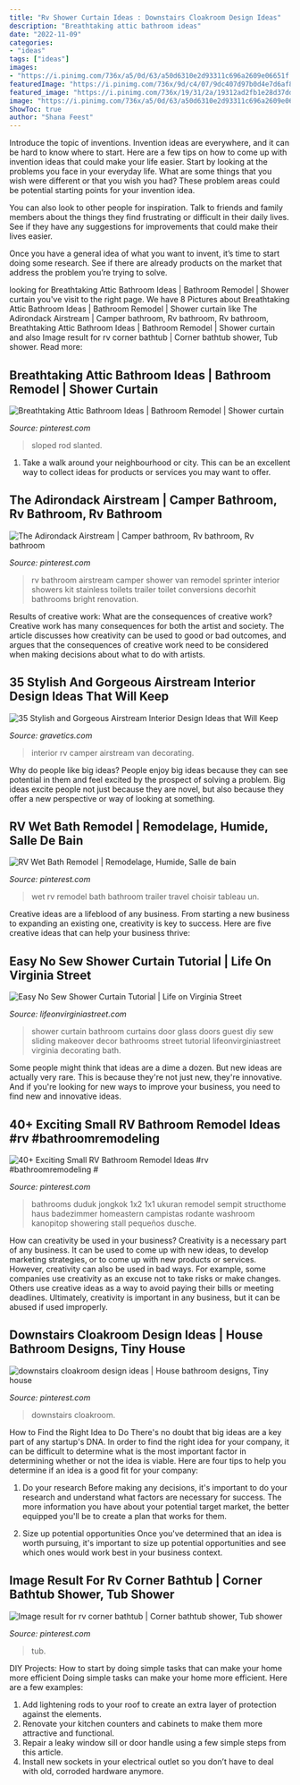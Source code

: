 ```yaml
---
title: "Rv Shower Curtain Ideas : Downstairs Cloakroom Design Ideas"
description: "Breathtaking attic bathroom ideas"
date: "2022-11-09"
categories:
- "ideas"
tags: ["ideas"]
images:
- "https://i.pinimg.com/736x/a5/0d/63/a50d6310e2d93311c696a2609e06651f.jpg"
featuredImage: "https://i.pinimg.com/736x/9d/c4/07/9dc407d97b0d4e7d6af861a0ad5f96d9.jpg"
featured_image: "https://i.pinimg.com/736x/19/31/2a/19312ad2fb1e28d37dd23f8d3aa30aa2--airstream-bathroom-rv-bathroom.jpg"
image: "https://i.pinimg.com/736x/a5/0d/63/a50d6310e2d93311c696a2609e06651f.jpg"
ShowToc: true
author: "Shana Feest"
---
```



Introduce the topic of inventions.
Invention ideas are everywhere, and it can be hard to know where to start. Here are a few tips on how to come up with invention ideas that could make your life easier.
Start by looking at the problems you face in your everyday life. What are some things that you wish were different or that you wish you had? These problem areas could be potential starting points for your invention idea.

You can also look to other people for inspiration. Talk to friends and family members about the things they find frustrating or difficult in their daily lives. See if they have any suggestions for improvements that could make their lives easier.

Once you have a general idea of what you want to invent, it’s time to start doing some research. See if there are already products on the market that address the problem you’re trying to solve.

	

		
looking for Breathtaking Attic Bathroom Ideas | Bathroom Remodel | Shower curtain you've visit to the right page. We have 8 Pictures about Breathtaking Attic Bathroom Ideas | Bathroom Remodel | Shower curtain like The Adirondack Airstream | Camper bathroom, Rv bathroom, Rv bathroom, Breathtaking Attic Bathroom Ideas | Bathroom Remodel | Shower curtain and also Image result for rv corner bathtub | Corner bathtub shower, Tub shower. Read more:
		
    
## Breathtaking Attic Bathroom Ideas | Bathroom Remodel | Shower Curtain

<img loading=lazy src="https://i.pinimg.com/736x/84/19/af/8419afb20c661bbccd7b1caf2738b832.jpg" onerror="this.onerror=null;this.src='https://tse4.mm.bing.net/th?id=OIP.DujEiqYJHjRduNprPvK_vgHaNK&amp;pid=15.1';" alt="Breathtaking Attic Bathroom Ideas | Bathroom Remodel | Shower curtain">

_Source: pinterest.com_

>sloped rod slanted. 

	

1. Take a walk around your neighbourhood or city. This can be an excellent way to collect ideas for products or services you may want to offer.

    
## The Adirondack Airstream | Camper Bathroom, Rv Bathroom, Rv Bathroom

<img loading=lazy src="https://i.pinimg.com/736x/19/31/2a/19312ad2fb1e28d37dd23f8d3aa30aa2--airstream-bathroom-rv-bathroom.jpg" onerror="this.onerror=null;this.src='https://tse1.mm.bing.net/th?id=OIP.fub-jySUBIGje_uKa-35tAHaLH&amp;pid=15.1';" alt="The Adirondack Airstream | Camper bathroom, Rv bathroom, Rv bathroom">

_Source: pinterest.com_

>rv bathroom airstream camper shower van remodel sprinter interior showers kit stainless toilets trailer toilet conversions decorhit bathrooms bright renovation. 

	

Results of creative work: What are the consequences of creative work?
Creative work has many consequences for both the artist and society. The article discusses how creativity can be used to good or bad outcomes, and argues that the consequences of creative work need to be considered when making decisions about what to do with artists.

    
## 35 Stylish And Gorgeous Airstream Interior Design Ideas That Will Keep

<img loading=lazy src="https://www.gravetics.com/wp-content/uploads/2017/08/RV-CAMPER-VAN-DECORATING-IDEAS.jpg" onerror="this.onerror=null;this.src='https://tse1.mm.bing.net/th?id=OIP.PUvG9x9nnoRl1u8xgRrL1AHaLH&amp;pid=15.1';" alt="35 Stylish and Gorgeous Airstream Interior Design Ideas that Will Keep">

_Source: gravetics.com_

>interior rv camper airstream van decorating. 

	

Why do people like big ideas?
People enjoy big ideas because they can see potential in them and feel excited by the prospect of solving a problem. Big ideas excite people not just because they are novel, but also because they offer a new perspective or way of looking at something.

    
## RV Wet Bath Remodel | Remodelage, Humide, Salle De Bain

<img loading=lazy src="https://i.pinimg.com/736x/7f/94/0b/7f940bf9172564567c2ba1bf01b10385.jpg" onerror="this.onerror=null;this.src='https://tse3.mm.bing.net/th?id=OIP.Tomv4tWWbXynlkDubQSIRQHaJ3&amp;pid=15.1';" alt="RV Wet Bath Remodel | Remodelage, Humide, Salle de bain">

_Source: pinterest.com_

>wet rv remodel bath bathroom trailer travel choisir tableau un. 

	

Creative ideas are a lifeblood of any business. From starting a new business to expanding an existing one, creativity is key to success. Here are five creative ideas that can help your business thrive:

    
## Easy No Sew Shower Curtain Tutorial | Life On Virginia Street

<img loading=lazy src="https://lifeonvirginiastreet.com/wp-content/uploads/2014/04/guest-bath-shower-curtain-5.jpg" onerror="this.onerror=null;this.src='https://tse1.mm.bing.net/th?id=OIP.4qg_nzL1uFZfJEpLn3pGVgHaJ4&amp;pid=15.1';" alt="Easy No Sew Shower Curtain Tutorial | Life on Virginia Street">

_Source: lifeonvirginiastreet.com_

>shower curtain bathroom curtains door glass doors guest diy sew sliding makeover decor bathrooms street tutorial lifeonvirginiastreet virginia decorating bath. 

	

Some people might think that ideas are a dime a dozen. But new ideas are actually very rare. This is because they're not just new, they're innovative. And if you're looking for new ways to improve your business, you need to find new and innovative ideas.

    
## 40+ Exciting Small RV Bathroom Remodel Ideas #rv #bathroomremodeling #

<img loading=lazy src="https://i.pinimg.com/736x/6b/a5/f0/6ba5f004d2e210b6a01f2caaeaa231b8.jpg" onerror="this.onerror=null;this.src='https://tse4.mm.bing.net/th?id=OIP.mwSSVVLSDiy73veKcbgbnAHaJ3&amp;pid=15.1';" alt="40+ Exciting Small RV Bathroom Remodel Ideas #rv #bathroomremodeling #">

_Source: pinterest.com_

>bathrooms duduk jongkok 1x2 1x1 ukuran remodel sempit structhome haus badezimmer homeastern campistas rodante washroom kanopitop showering stall pequeños dusche. 

	

How can creativity be used in your business?
Creativity is a necessary part of any business. It can be used to come up with new ideas, to develop marketing strategies, or to come up with new products or services. However, creativity can also be used in bad ways. For example, some companies use creativity as an excuse not to take risks or make changes. Others use creative ideas as a way to avoid paying their bills or meeting deadlines. Ultimately, creativity is important in any business, but it can be abused if used improperly.

    
## Downstairs Cloakroom Design Ideas | House Bathroom Designs, Tiny House

<img loading=lazy src="https://i.pinimg.com/736x/a5/0d/63/a50d6310e2d93311c696a2609e06651f.jpg" onerror="this.onerror=null;this.src='https://tse4.mm.bing.net/th?id=OIP.h9S27osEU_Z4cyE4LYmijAHaLI&amp;pid=15.1';" alt="downstairs cloakroom design ideas | House bathroom designs, Tiny house">

_Source: pinterest.com_

>downstairs cloakroom. 

	

How to Find the Right Idea to Do
There's no doubt that big ideas are a key part of any startup's DNA. In order to find the right idea for your company, it can be difficult to determine what is the most important factor in determining whether or not the idea is viable. Here are four tips to help you determine if an idea is a good fit for your company:
1. Do your research
 Before making any decisions, it's important to do your research and understand what factors are necessary for success. The more information you have about your potential target market, the better equipped you'll be to create a plan that works for them.

2. Size up potential opportunities
Once you've determined that an idea is worth pursuing, it's important to size up potential opportunities and see which ones would work best in your business context.

    
## Image Result For Rv Corner Bathtub | Corner Bathtub Shower, Tub Shower

<img loading=lazy src="https://i.pinimg.com/736x/9d/c4/07/9dc407d97b0d4e7d6af861a0ad5f96d9.jpg" onerror="this.onerror=null;this.src='https://tse1.mm.bing.net/th?id=OIP.0dYSDjaCiGKTawOi0oogRgHaKd&amp;pid=15.1';" alt="Image result for rv corner bathtub | Corner bathtub shower, Tub shower">

_Source: pinterest.com_

>tub. 

	

DIY Projects: How to start by doing simple tasks that can make your home more efficient
Doing simple tasks can make your home more efficient. Here are a few examples:
1. Add lightening rods to your roof to create an extra layer of protection against the elements.
2. Renovate your kitchen counters and cabinets to make them more attractive and functional.
3. Repair a leaky window sill or door handle using a few simple steps from this article. 
4. Install new sockets in your electrical outlet so you don’t have to deal with old, corroded hardware anymore.


